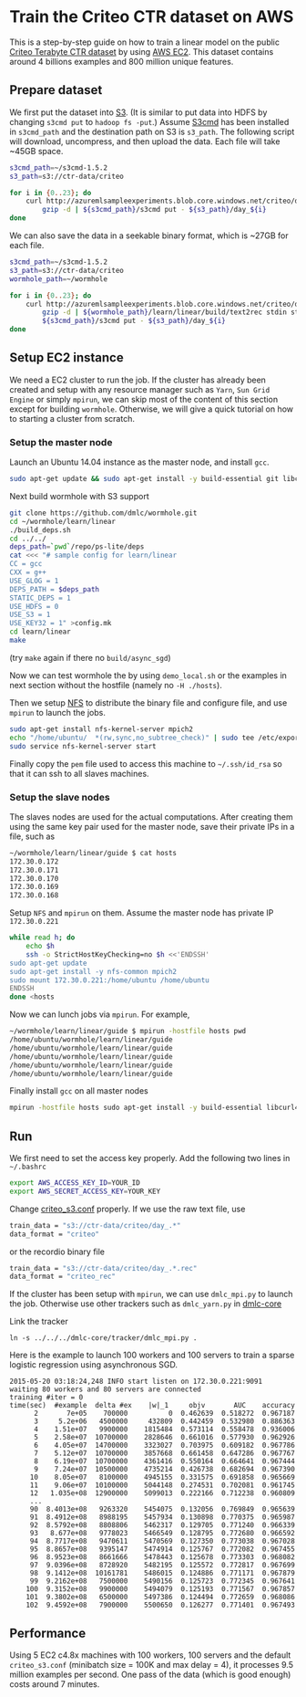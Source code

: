 # Train the Criteo CTR dataset on AWS

This is a step-by-step guide on how to train a linear model on the
public [Criteo Terabyte CTR dataset](http://labs.criteo.com/downloads/download-terabyte-click-logs/)
by using [AWS EC2](http://aws.amazon.com/ec2/). This dataset contains around 4
billions examples and 800 million unique features.

## Prepare dataset

We first put the dataset into [S3](http://aws.amazon.com/s3/). (It is similar to
put data into HDFS by changing `s3cmd put` to `hadoop fs -put`.)
Assume [S3cmd](http://s3tools.org/s3cmd) has been installed in `s3cmd_path` and
the destination path on S3 is `s3_path`. The following script will download,
uncompress, and then upload the data. Each file will take ~45GB space.

```bash
s3cmd_path=~/s3cmd-1.5.2
s3_path=s3://ctr-data/criteo

for i in {0..23}; do
    curl http://azuremlsampleexperiments.blob.core.windows.net/criteo/day_${i}.gz | \
        gzip -d | ${s3cmd_path}/s3cmd put - ${s3_path}/day_${i}
done
```

We can also save the data in a seekable binary format, which is ~27GB for each
file.

```bash
s3cmd_path=~/s3cmd-1.5.2
s3_path=s3://ctr-data/criteo
wormhole_path=~/wormhole

for i in {0..23}; do
    curl http://azuremlsampleexperiments.blob.core.windows.net/criteo/day_${i}.gz | \
        gzip -d | ${wormhole_path}/learn/linear/build/text2rec stdin stdout criteo | \
        ${s3cmd_path}/s3cmd put - ${s3_path}/day_${i}
done
```

## Setup EC2 instance

We need a EC2 cluster to run the job. If the cluster has already been created
and setup with any resource manager such as `Yarn`, `Sun Grid Engine` or simply
`mpirun`, we can skip most of the content of this section except for building
`wormhole`. Otherwise, we will give a quick tutorial on how to starting a
cluster from scratch.

### Setup the master node

Launch an Ubuntu 14.04 instance as the master node, and install `gcc`.

```bash
sudo apt-get update && sudo apt-get install -y build-essential git libcurl4-openssl-dev
```

Next build wormhole with S3 support

```bash
git clone https://github.com/dmlc/wormhole.git
cd ~/wormhole/learn/linear
./build_deps.sh
cd ../../
deps_path=`pwd`/repo/ps-lite/deps
cat <<< "# sample config for learn/linear
CC = gcc
CXX = g++
USE_GLOG = 1
DEPS_PATH = $deps_path
STATIC_DEPS = 1
USE_HDFS = 0
USE_S3 = 1
USE_KEY32 = 1" >config.mk
cd learn/linear
make
```

(try `make` again if there no `build/async_sgd`)

Now we can test wormhole the by using `demo_local.sh` or the examples in next
section without the hostfile (namely no `-H ./hosts`).

Then we setup
[NFS](https://help.ubuntu.com/lts/serverguide/network-file-system.html) to
distribute the binary file and configure file, and use `mpirun` to launch the jobs.

```bash
sudo apt-get install nfs-kernel-server mpich2
echo "/home/ubuntu/  *(rw,sync,no_subtree_check)" | sudo tee /etc/exports
sudo service nfs-kernel-server start
```

Finally copy the `pem` file used to access this machine to `~/.ssh/id_rsa` so that
it can ssh to all slaves machines.


### Setup the slave nodes

The slaves nodes are used for the actual computations. After creating them using the
same key pair used for the master node, save their private IPs in a file, such
as

```bash
~/wormhole/learn/linear/guide $ cat hosts
172.30.0.172
172.30.0.171
172.30.0.170
172.30.0.169
172.30.0.168
```

Setup `NFS` and `mpirun` on them. Assume the master node has private IP `172.30.0.221`

```bash
while read h; do
    echo $h
    ssh -o StrictHostKeyChecking=no $h <<'ENDSSH'
sudo apt-get update
sudo apt-get install -y nfs-common mpich2
sudo mount 172.30.0.221:/home/ubuntu /home/ubuntu
ENDSSH
done <hosts
```

Now we can lunch jobs via `mpirun`. For example,

```bash
~/wormhole/learn/linear/guide $ mpirun -hostfile hosts pwd
/home/ubuntu/wormhole/learn/linear/guide
/home/ubuntu/wormhole/learn/linear/guide
/home/ubuntu/wormhole/learn/linear/guide
/home/ubuntu/wormhole/learn/linear/guide
/home/ubuntu/wormhole/learn/linear/guide
```

Finally install `gcc` on all master nodes
```bash
mpirun -hostfile hosts sudo apt-get install -y build-essential libcurl4-openssl-dev
```

## Run

We first need to set the access key properly. Add the following two lines in
`~/.bashrc`
```bash
export AWS_ACCESS_KEY_ID=YOUR_ID
export AWS_SECRET_ACCESS_KEY=YOUR_KEY
```

Change [criteo_s3.conf](./criteo_s3.conf) properly. If we use the raw text file, use
```bash
train_data = "s3://ctr-data/criteo/day_.*"
data_format = "criteo"
```
or the recordio binary file
```bash
train_data = "s3://ctr-data/criteo/day_.*.rec"
data_format = "criteo_rec"
```

If the cluster has been setup with `mpirun`, we can use `dmlc_mpi.py` to launch
the job. Otherwise use other trackers such as `dmlc_yarn.py` in [dmlc-core](https://github.com/dmlc/dmlc-core/tree/master/tracker)

Link the tracker
```
ln -s ../../../dmlc-core/tracker/dmlc_mpi.py .
```

Here is the example to launch 100 workers and 100 servers to
train a sparse logistic regression using asynchronous SGD.

```
2015-05-20 03:18:24,248 INFO start listen on 172.30.0.221:9091
waiting 80 workers and 80 servers are connected
training #iter = 0
time(sec)  #example  delta #ex    |w|_1     objv       AUC    accuracy
      2       7e+05    700000          0  0.462639  0.518272  0.967187
      3     5.2e+06   4500000     432809  0.442459  0.532980  0.886363
      4    1.51e+07   9900000    1815484  0.573114  0.558478  0.936006
      5    2.58e+07  10700000    2828646  0.661016  0.577930  0.962926
      6    4.05e+07  14700000    3323027  0.703975  0.609182  0.967786
      7    5.12e+07  10700000    3857668  0.661458  0.647286  0.967767
      8    6.19e+07  10700000    4361416  0.550164  0.664641  0.967444
      9    7.24e+07  10500000    4735214  0.426738  0.682694  0.967390
     10    8.05e+07   8100000    4945155  0.331575  0.691858  0.965669
     11    9.06e+07  10100000    5044148  0.274531  0.702081  0.961745
     12   1.035e+08  12900000    5099013  0.222166  0.712238  0.960809
     ...
     90  8.4013e+08   9263320    5454075  0.132056  0.769849  0.965639
     91  8.4912e+08   8988195    5457934  0.130898  0.770375  0.965987
     92  8.5792e+08   8808806    5462317  0.129705  0.771240  0.966339
     93   8.677e+08   9778023    5466549  0.128795  0.772680  0.966592
     94  8.7717e+08   9470611    5470569  0.127350  0.773038  0.967028
     95  8.8657e+08   9395147    5474914  0.125767  0.772082  0.967455
     96  8.9523e+08   8661666    5478443  0.125678  0.773303  0.968082
     97  9.0396e+08   8728920    5482195  0.125572  0.772817  0.967699
     98  9.1412e+08  10161781    5486015  0.124886  0.771171  0.967879
     99  9.2162e+08   7500000    5490156  0.125723  0.772345  0.967641
    100  9.3152e+08   9900000    5494079  0.125193  0.771567  0.967857
    101  9.3802e+08   6500000    5497386  0.124494  0.772659  0.968086
    102  9.4592e+08   7900000    5500650  0.126277  0.771401  0.967493
```


## Performance

Using 5 EC2 c4.8x machines with 100 workers, 100 servers and the default
`criteo_s3.conf` (minibatch size = 100K and max delay = 4), it processes 9.5
million examples per second. One pass of the data (which is good enough) costs
around 7 minutes.
